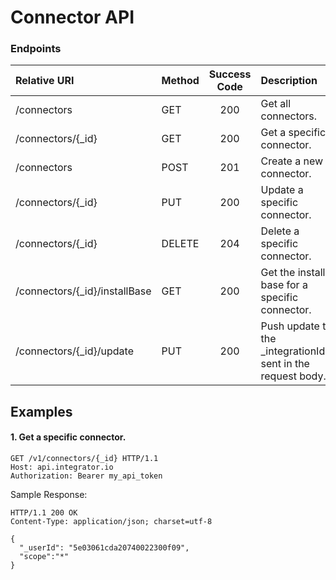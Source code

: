 Connector API
===========

### Endpoints
| Relative URI| Method | Success Code | Description|
|:---------------------------------|:-------|:------------:|:------------------------------|
|/connectors|GET|200|Get all connectors.|
|/connectors/{_id}|GET|200|Get a specific connector.|
|/connectors|POST|201|Create a new connector.|
|/connectors/{_id}|PUT|200|Update a specific connector.|
|/connectors/{_id}|DELETE|204|Delete a specific connector.|
|/connectors/{_id}/installBase|GET|200|Get the install base for a specific connector.|
|/connectors/{_id}/update|PUT|200|Push update to the _integrationIds[] sent in the request body.|


## Examples

#### 1.  Get a specific connector.

```
GET /v1/connectors/{_id} HTTP/1.1
Host: api.integrator.io
Authorization: Bearer my_api_token
```

Sample Response:

```
HTTP/1.1 200 OK
Content-Type: application/json; charset=utf-8

{
  "_userId": "5e03061cda20740022300f09",
  "scope":"*"
}
```
